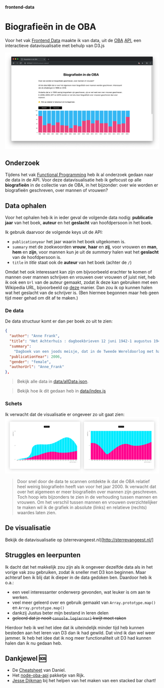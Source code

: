 **frontend-data**

# Biografieën in de OBA

Voor het vak [Frontend Data](https://github.com/cmda-tt/course-18-19/tree/master/frontend-data) maakte ik van data, uit de [OBA](https://www.oba.nl) [API](https://zoeken.oba.nl/api/v1/), een interactieve datavisualisatie met behulp van D3.js

![screenshot](img/screenshot.png)

## Onderzoek

Tijdens het vak [Functional Programming](https://github.com/cmda-tt/course-18-19/tree/master/functional-programming) heb ik al onderzoek gedaan naar de data in de API. Voor deze datavisualisatie heb ik gefocust op alle **biografieën** in de collectie van de OBA, in het bijzonder: over wie worden er biografieën geschreven, over mannen of vrouwen?

## Data ophalen

Voor het ophalen heb ik in ieder geval de volgende data nodig: **publicatie jaar** van het boek, **auteur** en het **geslacht** van hoofdpersoon in het boek.

Ik gebruik daarvoor de volgende keys uit de API:

- `publicationyear` het jaar waarin het boek uitgekomen is.
- `summary` met de zoekwoorden **vrouw**, **haar** en **zij**, voor vrouwen en **man**, **hem** en **zijn**, voor mannen kun je uit de _summary_ halen wat het **geslacht** van de hoofdpersoon is.
- `title` in _title_ staat ook de **auteur** van het boek (achter de `/`)

Omdat het ook interessant kan zijn om bijvoorbeeld erachter te komen of mannen over mannen schrijven en vrouwen over vrouwen of juist niet, heb ik ook een `Url` van de auteur gemaakt, zodat ik deze kan gebruiken met een Wikipedia URL, bijvoorbeeld op [deze](https://medium.freecodecamp.org/the-ultimate-guide-to-web-scraping-with-node-js-daa2027dcd3) manier. Dan zou ik op kunnen halen wat het geslacht van de schrijver is. (Ben hiermee begonnen maar heb geen tijd meer gehad om dit af te maken.)

### De data

De data structuur komt er dan per boek zo uit te zien:

```json
{
  "author": "Anne Frank",
  "title": "Het Achterhuis : dagboekbrieven 12 juni 1942-1 augustus 1944",
  "summary":
    "Dagboek van een joods meisje, dat in de Tweede Wereldoorlog met haar ouders, zusje en anderen ondergedoken is in een achterhuis op een der Amsterdamse grachten. Zij spreekt zich met grote openhartigheid uit over alles wat haar van haar 13e tot haar 15e bezighoudt",
  "publicationYear": 2006,
  "gender": "female",
  "authorUrl": "Anne_Frank"
},
```

> Bekijk alle data in [data/allData.json](https://github.com/sterrevangeest/frontend-data/blob/master/data/allData.json).

> Bekijk hoe ik dit gedaan heb in [data/index.js](https://github.com/sterrevangeest/frontend-data/blob/master/data/index.js)

### Schets

Ik verwacht dat de visualisatie er ongeveer zo uit gaat zien: ![sketch](img/wireframe.png)

> Door snel door de data te scannen ontdekte ik dat de OBA relatief heel weinig biografieên heeft van voor het jaar 2000. Ik verwacht dat over het algemeen er meer biografieên over mannen zijn geschreven. Toch hoop iets bijzonders te zien in de verhouding tussen mannen en vrouwen. Om het verschil tussen mannen en vrouwen overzichtelijker te maken wil ik de grafiek in absolute (links) en relatieve (rechts) waardes laten zien.

## De visualisatie

Bekijk de datavisualisatie op (sterrevangeest.nl)[http://sterrevangeest.nl/]

## Struggles en leerpunten

Ik dacht dat het makkelijk zou zijn als ik ongeveer dezelfde data als in het vorige vak zou gebruiken, zodat ik sneller met D3 kon beginnen. Maar achteraf ben ik blij dat ik dieper in de data gedoken ben. Daardoor heb ik o.a.:

- een veel interessanter onderwerp gevonden, wat leuker is om aan te werken.
- veel meer geleerd over en gebruik gemaakt van `Array.prototype.map()` en `Array.prototype.map()`
- dankzij Justus beter mijn bestand in leren delen
- ~~geleerd dat je nooit `console.log(error)` kwijt moet raken~~

Hierdoor heb ik wel het idee dat ik uiteindelijk minder tijd heb kunnen besteden aan het leren van D3 dan ik had gewild. Dat vind ik dan wel weer jammer. Ik heb het idee dat ik nog meer functionaliteit uit D3 had kunnen halen dan ik nu gedaan heb.

## Dankjewel 🆘

- De [Cheatsheet](https://github.com/DanielvandeVelde/functional-programming#cheatsheet) van Daniel.
- Het [node-oba-api](https://github.com/rijkvanzanten/node-oba-api) pakketje van Rijk.
- [Jesse Dijkman](https://github.com/jesseDijkman1) bij het helpen van het maken van een stacked bar chart!
